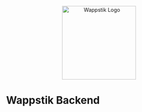 <p align="center"><a href="https://laravel.com" target="_blank"><img src="https://avatars.githubusercontent.com/u/174776487?s=200&v=4" width="200" alt="Wappstik Logo"></a></p>

<h1>
Wappstik Backend    
</h1>

